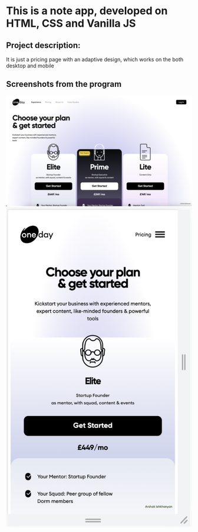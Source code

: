 # This is a note app, developed on HTML, CSS and Vanilla JS

## Project description:
It is just a pricing page with an adaptive design, which works on the both desktop and mobile

## Screenshots from the program

![image1](https://github.com/arshak0/figma-pricing-list/blob/main/screenshots%20from%20app/Screenshot_1.png)
![image2](https://github.com/arshak0/figma-pricing-list/blob/main/screenshots%20from%20app/Screenshot_2.png)
